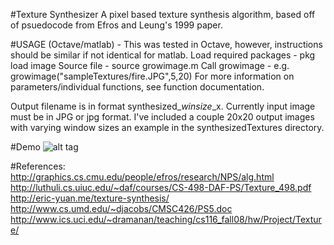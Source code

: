 #Texture Synthesizer
A pixel based texture synthesis algorithm, based off of psuedocode from Efros and Leung's 1999 paper.

#USAGE (Octave/matlab) -
This was tested in Octave, however, instructions should be similar if not identical for matlab.
 Load required packages - pkg load image
 Source file        	- source growimage.m
 Call growimage         - e.g. growimage("sampleTextures/fire.JPG",5,20)
 For more information on parameters/individual functions, see function documentation.

Output filename is in format synthesized_<FILENAME>_winsize_<WINSIZE>_<OUTPUTSIZE>x<OUTPUTSIZE>. Currently input image must be in JPG or jpg format. I've included a couple 20x20 output images with varying window sizes an example in the synthesizedTextures directory. 

#Demo
![alt tag](https://raw.github.com/aok5326/TextureSynthesizer/master/sampleTextures/apples.jpg)	

#References:
	http://graphics.cs.cmu.edu/people/efros/research/NPS/alg.html
	http://luthuli.cs.uiuc.edu/~daf/courses/CS-498-DAF-PS/Texture_498.pdf 
	http://eric-yuan.me/texture-synthesis/
	http://www.cs.umd.edu/~djacobs/CMSC426/PS5.doc
	http://www.ics.uci.edu/~dramanan/teaching/cs116_fall08/hw/Project/Texture/
